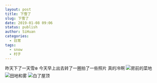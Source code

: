 ```yaml
---
layout: post
title: 下雪了
slug: 下雪了
date: 2019-01-08 09:06
status: publish
author: SiHuan
categories: 
  - 日常
tags: 
  - snow
  - 村子
---
```


昨天下了一天雪❄️
今天早上出去转了一圈拍了一些照片
真的冷啊
![房前的菜地](./assets/DSC_0034.jpg)![田地和雾](./assets/DSC_0035.jpg)
![白了屋顶](./assets/DSC_0040.jpg)

